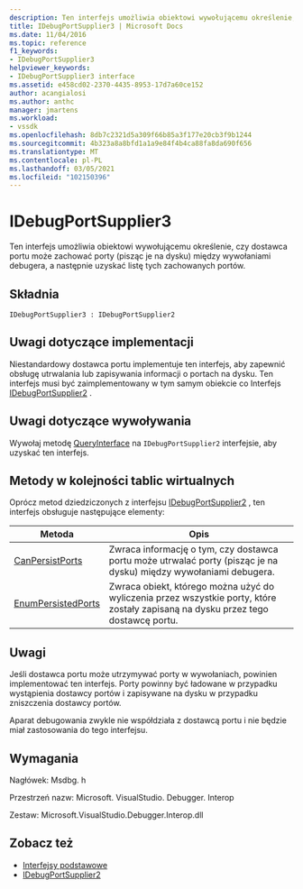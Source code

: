 ```yaml
---
description: Ten interfejs umożliwia obiektowi wywołującemu określenie, czy dostawca portu może zachować porty (pisząc je na dysku) między wywołaniami debugera, a następnie uzyskać listę tych zachowanych portów.
title: IDebugPortSupplier3 | Microsoft Docs
ms.date: 11/04/2016
ms.topic: reference
f1_keywords:
- IDebugPortSupplier3
helpviewer_keywords:
- IDebugPortSupplier3 interface
ms.assetid: e458cd02-2370-4435-8953-17d7a60ce152
author: acangialosi
ms.author: anthc
manager: jmartens
ms.workload:
- vssdk
ms.openlocfilehash: 8db7c2321d5a309f66b85a3f177e20cb3f9b1244
ms.sourcegitcommit: 4b323a8a8bfd1a1a9e84f4b4ca88fa8da690f656
ms.translationtype: MT
ms.contentlocale: pl-PL
ms.lasthandoff: 03/05/2021
ms.locfileid: "102150396"
---
```

# <a name="idebugportsupplier3"></a>IDebugPortSupplier3
Ten interfejs umożliwia obiektowi wywołującemu określenie, czy dostawca portu może zachować porty (pisząc je na dysku) między wywołaniami debugera, a następnie uzyskać listę tych zachowanych portów.

## <a name="syntax"></a>Składnia

```
IDebugPortSupplier3 : IDebugPortSupplier2
```

## <a name="notes-for-implementers"></a>Uwagi dotyczące implementacji
 Niestandardowy dostawca portu implementuje ten interfejs, aby zapewnić obsługę utrwalania lub zapisywania informacji o portach na dysku. Ten interfejs musi być zaimplementowany w tym samym obiekcie co Interfejs [IDebugPortSupplier2](../../../extensibility/debugger/reference/idebugportsupplier2.md) .

## <a name="notes-for-callers"></a>Uwagi dotyczące wywoływania
 Wywołaj metodę [QueryInterface](/cpp/atl/queryinterface) na `IDebugPortSupplier2` interfejsie, aby uzyskać ten interfejs.

## <a name="methods-in-vtable-order"></a>Metody w kolejności tablic wirtualnych
 Oprócz metod dziedziczonych z interfejsu [IDebugPortSupplier2](../../../extensibility/debugger/reference/idebugportsupplier2.md) , ten interfejs obsługuje następujące elementy:

|Metoda|Opis|
|------------|-----------------|
|[CanPersistPorts](../../../extensibility/debugger/reference/idebugportsupplier3-canpersistports.md)|Zwraca informację o tym, czy dostawca portu może utrwalać porty (pisząc je na dysku) między wywołaniami debugera.|
|[EnumPersistedPorts](../../../extensibility/debugger/reference/idebugportsupplier3-enumpersistedports.md)|Zwraca obiekt, którego można użyć do wyliczenia przez wszystkie porty, które zostały zapisaną na dysku przez tego dostawcę portu.|

## <a name="remarks"></a>Uwagi
 Jeśli dostawca portu może utrzymywać porty w wywołaniach, powinien implementować ten interfejs. Porty powinny być ładowane w przypadku wystąpienia dostawcy portów i zapisywane na dysku w przypadku zniszczenia dostawcy portów.

 Aparat debugowania zwykle nie współdziała z dostawcą portu i nie będzie miał zastosowania do tego interfejsu.

## <a name="requirements"></a>Wymagania
 Nagłówek: Msdbg. h

 Przestrzeń nazw: Microsoft. VisualStudio. Debugger. Interop

 Zestaw: Microsoft.VisualStudio.Debugger.Interop.dll

## <a name="see-also"></a>Zobacz też
- [Interfejsy podstawowe](../../../extensibility/debugger/reference/core-interfaces.md)
- [IDebugPortSupplier2](../../../extensibility/debugger/reference/idebugportsupplier2.md)
